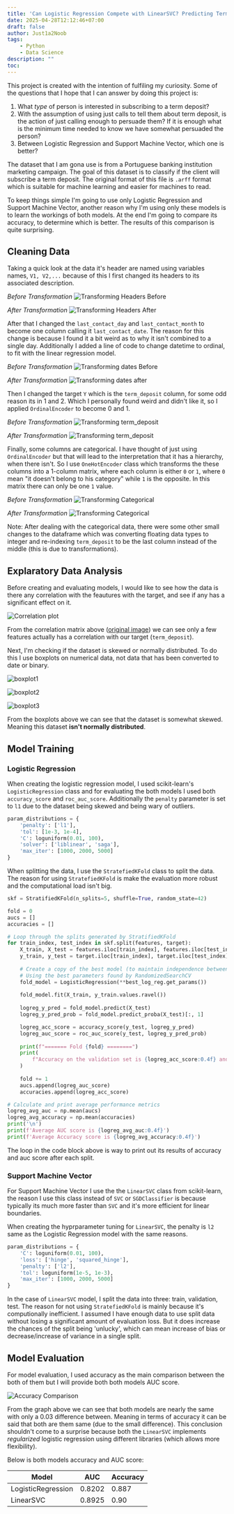 ```yaml
---
title: 'Can Logistic Regression Compete with LinearSVC? Predicting Term Deposit Signups with Bank Data'
date: 2025-04-28T12:12:46+07:00
draft: false
author: Just1a2Noob
tags:
    - Python
    - Data Science
description: ""
toc:
---
```


This project is created with the intention of fulfiling my curiosity. Some of the questions that I hope that I can answer by doing this project is:

1. What *type* of person is interested in subscribing to a term deposit?
2. With the assumption of using just calls to tell them about term deposit, is the action of just calling enough to persuade them? If it is enough what is the minimum time needed to know we have somewhat persuaded the person?
3. Between Logistic Regression and Support Machine Vector, which one is better?

The dataset that I am gona use is from a Portuguese banking institution marketing campaign. The goal of this dataset is to classify if the client will subscribe a term deposit. The original format of this file is `.arff` format which is suitable for machine learning and easier for machines to read.

To keep things simple I'm going to use only Logistic Regression and Support Machine Vector, another reason why I'm using only these models is to learn the workings of both models. At the end I'm going to compare its accuracy, to determine which is better. The results of this comparison is quite surprising.

## Cleaning Data

Taking a quick look at the data it's header are named using variables names, `V1, V2,...` because of this I first changed its headers to its associated description.

*Before Transformation*
![Transforming Headers Before](headers_bf.png)

*After Transformation*
![Transforming Headers After](headers_af.png)

After that I changed the `last_contact_day` and `last_contact_month` to become one column calling it `last_contact_date`. The reason for this change is because I found it a bit weird as to why it isn't combined to a single day. Additionally I added a line of code to change datetime to ordinal, to fit with the linear regression model.

*Before Transformation*
![Transforming dates Before](date_bf.png)

*After Transformation*
![Transforming dates after](date_af.png)

Then I changed the target `Y` which is the `term_deposit` column, for some odd reason its in 1 and 2. Which I personally found weird and didn't like it, so I applied `OrdinalEncoder` to become 0 and 1.

*Before Transformation*
![Transforming term_deposit](y_bf.png)

*After Transformation*
![Transforming term_deposit](y_af.png)

Finally, some columns are categorical. I have thought of just using `OrdinalEncoder` but that will lead to the interpretation that it has a hierarchy, when there isn't. So I use `OneHotEncoder` class which transforms the these columns into a 1-column matrix, where each column is either `0` or `1`, where `0` mean "it doesn't belong to his category" while `1` is the opposite. In this matrix there can only be one `1` value.

*Before Transformation*
![Transforming Categorical](categorical_bf.png)

*After Transformation*
![Transforming Categorical](categorical_af.png)

Note: After dealing with the categorical data, there were some other small changes to the dataframe which was converting floating data types to integer and re-indexing `term_deposit` to be the last column instead of the middle (this is due to transformations). 

## Explaratory Data Analysis

Before creating and evaluating models, I would like to see how the data is there any correlation with the feautures with the target, and see if any has a significant effect on it.

![Correlation plot](corr_plot.png)

From the correlation matrix above ([original image](https://github.com/Just1a2Noob/Independent_Projects/blob/main/bank%20marketing/bank-marketing.ipynb)) we can see only a few features actually has a correlation with our target (`term_deposit`).

Next, I'm checking if the dataset is skewed or normally distributed. To do this I use boxplots on numerical data, not data that has been converted to date or binary.

![boxplot1](boxplot1.png)

![boxplot2](boxplot2.png)

![boxplot3](boxplot3.png)

From the boxplots above we can see that the dataset is somewhat skewed. Meaning this dataset **isn't normally distributed**.

## Model Training

### Logistic Regression

When creating the logistic regression model, I used scikit-learn's `LogisticRegression` class and for evaluating the both models I used both `accuracy_score` and `roc_auc_score`. Additionally the `penalty` parameter is set to `l1` due to the dataset being skewed and being wary of outliers.

```python
param_distributions = {
    'penalty': ['l1'],
    'tol': [1e-3, 1e-4],
    'C': loguniform(0.01, 100),
    'solver': ['liblinear', 'saga'],
    'max_iter': [1000, 2000, 5000] 
}
```


When splitting the data, I use the `StratefiedKFold` class to split the data. The reason for using `StratefiedKFold` is make the evaluation more robust and the computational load isn't big. 

```python
skf = StratifiedKFold(n_splits=5, shuffle=True, random_state=42)

fold = 0
aucs = []
accuracies = []

# Loop through the splits generated by StratifiedKFold
for train_index, test_index in skf.split(features, target):
    X_train, X_test = features.iloc[train_index], features.iloc[test_index]
    y_train, y_test = target.iloc[train_index], target.iloc[test_index]
    
    # Create a copy of the best model (to maintain independence between folds)
    # Using the best parameters found by RandomizedSearchCV
    fold_model = LogisticRegression(**best_log_reg.get_params())
    
    fold_model.fit(X_train, y_train.values.ravel())
    
    logreg_y_pred = fold_model.predict(X_test)
    logreg_y_pred_prob = fold_model.predict_proba(X_test)[:, 1]

    logreg_acc_score = accuracy_score(y_test, logreg_y_pred)
    logreg_auc_score = roc_auc_score(y_test, logreg_y_pred_prob)
    
    print(f"======= Fold {fold} ========")
    print(
        f"Accuracy on the validation set is {logreg_acc_score:0.4f} and AUC is {logreg_auc_score:0.4f}"
    )
    
    fold += 1
    aucs.append(logreg_auc_score)
    accuracies.append(logreg_acc_score)

# Calculate and print average performance metrics
logreg_avg_auc = np.mean(aucs)
logreg_avg_accuracy = np.mean(accuracies)
print('\n')
print(f'Average AUC score is {logreg_avg_auc:0.4f}')
print(f'Average Accuracy score is {logreg_avg_accuracy:0.4f}')
```

The loop in the code block above is way to print out its results of accuracy and auc score after each split.

### Support Machine Vector

For Support Machine Vector I use the the `LinearSVC` class from scikit-learn, the reason I use this class instead of `SVC` or `SGDClassifier` is because typically its much more faster than `SVC` and it's more efficient for linear boundaries. 

When creating the hyprparameter tuning for `LinearSVC`, the penalty is `l2` same as the Logistic Regression model with the same reasons.

```python
param_distributions = {
    'C': loguniform(0.01, 100),
    'loss': ['hinge', 'squared_hinge'],
    'penalty': ['l2'],
    'tol': loguniform(1e-5, 1e-3),
    'max_iter': [1000, 2000, 5000] 
}
```

In the case of `LinearSVC` model, I split the data into three: train, validation, test. The reason for not using `StratefiedKFold` is mainly because it's computionally inefficient. I assumed I have enough data to use split data without losing a significant amount of evaluation loss. But it does increase the chances of the split being 'unlucky', which can mean increase of bias or decrease/increase of variance in a single split.

## Model Evaluation

For model evaluation, I used accuracy as the main comparison between the both of them but I will provide both both models AUC score.

![Accuracy Comparison](model_compare.png)

From the graph above we can see that both models are nearly the same with only a 0.03 difference between. Meaning in terms of accuracy it can be said that both are them same (due to the small difference). This conclusion shouldn't come to a surprise because both the `LinearSVC` implements *regularized* logistic regression using different libraries (which allows more flexibility).

Below is both models accuracy and AUC score:

| Model | AUC | Accuracy |
| -------------- | --------------- | ----------- |
| LogisticRegression | 0.8202 | 0.887 |
| LinearSVC | 0.8925 | 0.90 |
